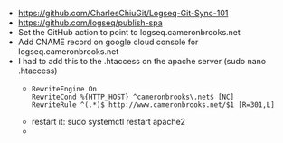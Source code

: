 - https://github.com/CharlesChiuGit/Logseq-Git-Sync-101
- https://github.com/logseq/publish-spa
- Set the GitHub action to point to logseq.cameronbrooks.net
- Add CNAME record on google cloud console for logseq.cameronbrooks.net
- I had to add this to the .htaccess on the apache server (sudo nano .htaccess)
	- ```
	  RewriteEngine On
	  RewriteCond %{HTTP_HOST} ^cameronbrooks\.net$ [NC]
	  RewriteRule ^(.*)$ http://www.cameronbrooks.net/$1 [R=301,L]
	  ```
	- restart it: sudo systemctl restart apache2
	-